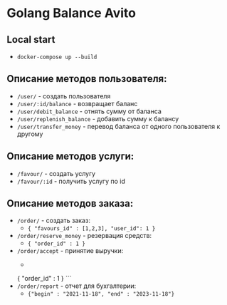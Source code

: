 # Golang Balance Avito

## Local start

- <code>docker-compose up --build</code>

## Описание методов пользователя:
- <code>/user/</code> - создать пользователя
- <code>/user/:id/balance</code> - возвращает баланс 
- <code>/user/debit_balance</code> -  отнять сумму от баланса
- <code>/user/replenish_balance</code> - добавить сумму к балансу
- <code>/user/transfer_money</code> - перевод баланса от одного пользователя к другому

## Описание методов услуги:
- <code>/favour/</code> - создать услугу
- <code>/favour/:id</code> - получить услугу по id

## Описание методов заказа:
- <code>/order/</code> - создать заказ:
  - <code>{ "favours_id" : [1,2,3], "user_id": 1 } </code>
- <code>/order/reserve_money</code> - резервация средств:
  - <code>{ "order_id" : 1 } </code>
- <code>/order/accept</code> - принятие выручки:
  - ```json
  { 
    "order_id" : 1 
  } ```
- <code>/order/report</code> - отчет для бухгалтерии:
  - <code>{"begin" : "2021-11-18", "end" : "2023-11-18"} </code>